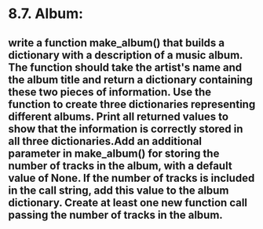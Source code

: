 # 8.7. Album:

## write a function make_album() that builds a dictionary with a description of a music album. The function should take the artist's name and the album title and return a dictionary containing these two pieces of information. Use the function to create three dictionaries representing different albums. Print all returned values to show that the information is correctly stored in all three dictionaries.Add an additional parameter in make_album() for storing the number of tracks in the album, with a default value of None. If the number of tracks is included in the call string, add this value to the album dictionary. Create at least one new function call passing the number of tracks in the album.
